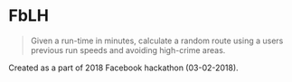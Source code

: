 # FbLH
> Given a run-time in minutes, calculate a random route using 
a users previous run speeds and avoiding high-crime areas.

Created as a part of 2018 Facebook hackathon (03-02-2018).
